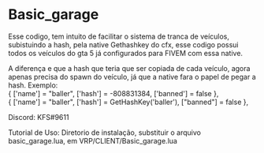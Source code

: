 # Basic_garage
Esse codigo, tem intuito de facilitar o sistema de tranca de veículos, subistuindo a hash, pela native Gethashkey do cfx, esse codigo possui todos os veículos do gta 5 já configurados para FIVEM com essa native.

A diferença e que a hash que teria que ser copiada de cada veículo, agora apenas precisa do spawn do veículo, já que a native fara o papel de pegar a hash.
Exemplo:                                                                                           
 { ['name'] = "baller", ['hash'] = -808831384, ['banned'] = false },                                                                                       
 { ['name'] = "baller", ['hash'] = GetHashKey('baller'), ["banned"] = false },

Discord: KFS#9611

Tutorial de Uso:
Diretorio de instalação, substituir o arquivo basic_garage.lua, em VRP/CLIENT/Basic_garage.lua
